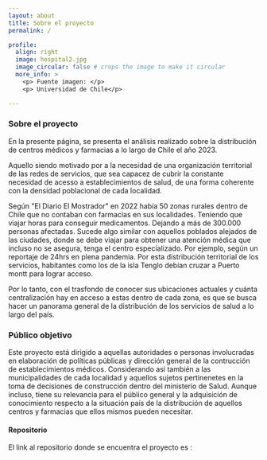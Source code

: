 ```yaml
---
layout: about
title: Sobre el proyecto
permalink: /

profile:
  align: right
  image: hospital2.jpg
  image_circular: false # crops the image to make it circular
  more_info: >
    <p> Fuente imagen: </p>
    <p> Universidad de Chile</p>

---
```


### Sobre el proyecto 

En la presente página, se presenta el análisis realizado sobre la distribución de centros médicos y farmacias a lo largo de Chile el año 2023. 


Aquello siendo motivado por a la necesidad de una organización territorial de las redes de servicios, que sea capacez de cubrir la constante necesidad de acesso a establecimientos de salud, de una forma coherente con la densidad poblacional de cada localidad. 

Según "El Diario El Mostrador" en 2022 había 50 zonas rurales dentro de Chile que no contaban con farmacias en sus localidades. Teniendo que viajar horas para conseguir medicamentos. Dejando a más de 300.000 personas afectadas.
Sucede algo similar con aquellos poblados alejados de las ciudades, donde se debe viajar para obtener una atención médica que incluso no se asegura, tenga el centro especializado. Por ejemplo, según un reportaje de 24hrs en plena pandemia. Por esta distribución territorial de los servicios, habitantes como los de la isla Tenglo debían cruzar a Puerto montt para lograr acceso.

Por lo tanto, con el trasfondo de conocer sus ubicaciones actuales y cuánta centralización hay en acceso a estas dentro de cada zona, es que se busca hacer un panorama general de la distribución de los servicios de salud a lo largo del país.


### Público objetivo

Este proyecto está dirigido a aquellas autoridades o personas involucradas en elaboración de políticas públicas y dirección general de la contrucción de establecimientos médicos. Considerando así también a las municipalidades de cada localidad y aquellos sujetos pertinenetes en la toma de decisiones de construcción dentro del ministerio de Salud. Aunque incluso, tiene su relevancia para el público general y la adquisición de conocimiento respecto a la situación país de la distribución de aquellos centros y farmacias que ellos mismos pueden necesitar. 

#### Repositorio
El link al repositorio donde se encuentra el proyecto es : <a href="https://github.com/Utmite/imt2022-project"></a>
